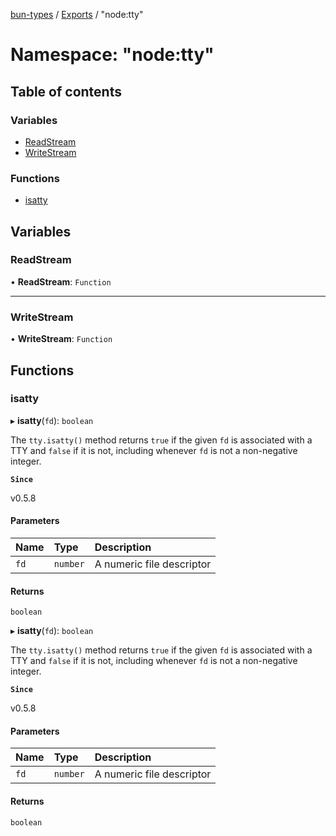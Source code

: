 [bun-types](https://github.com/oven-sh/bun-types/blob/master/api-docs/README.md) / [Exports](https://github.com/oven-sh/bun-types/blob/master/api-docs/modules.md) / "node:tty"

# Namespace: "node:tty"

## Table of contents

### Variables

- [ReadStream](https://github.com/oven-sh/bun-types/blob/master/api-docs/modules/node_tty_.md#readstream)
- [WriteStream](https://github.com/oven-sh/bun-types/blob/master/api-docs/modules/node_tty_.md#writestream)

### Functions

- [isatty](https://github.com/oven-sh/bun-types/blob/master/api-docs/modules/node_tty_.md#isatty)

## Variables

### ReadStream

• **ReadStream**: `Function`

___

### WriteStream

• **WriteStream**: `Function`

## Functions

### isatty

▸ **isatty**(`fd`): `boolean`

The `tty.isatty()` method returns `true` if the given `fd` is associated with
a TTY and `false` if it is not, including whenever `fd` is not a non-negative
integer.

**`Since`**

v0.5.8

#### Parameters

| Name | Type | Description |
| :------ | :------ | :------ |
| `fd` | `number` | A numeric file descriptor |

#### Returns

`boolean`

▸ **isatty**(`fd`): `boolean`

The `tty.isatty()` method returns `true` if the given `fd` is associated with
a TTY and `false` if it is not, including whenever `fd` is not a non-negative
integer.

**`Since`**

v0.5.8

#### Parameters

| Name | Type | Description |
| :------ | :------ | :------ |
| `fd` | `number` | A numeric file descriptor |

#### Returns

`boolean`
